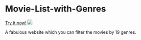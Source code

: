 # Movie-List-with-Genres
[Try it now!](https://carrot7712.github.io/Movie-List-with-Genres/)
![](https://i.imgur.com/aDL8FND.jpg)

A fabulous website which you can filter the movies by 19 genres.

